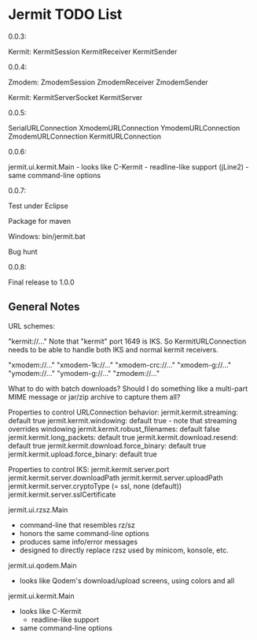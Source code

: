 Jermit TODO List
================

0.0.3:

  Kermit:
    KermitSession
    KermitReceiver
    KermitSender


0.0.4:

  Zmodem:
    ZmodemSession
    ZmodemReceiver
    ZmodemSender

  Kermit:
    KermitServerSocket
    KermitServer


0.0.5:

  SerialURLConnection
    XmodemURLConnection
    YmodemURLConnection
    ZmodemURLConnection
    KermitURLConnection


0.0.6:

  jermit.ui.kermit.Main
    - looks like C-Kermit
      - readline-like support (jLine2)
    - same command-line options


0.0.7:

  Test under Eclipse

  Package for maven

  Windows:
    bin/jermit.bat

  Bug hunt

0.0.8:

  Final release to 1.0.0


General Notes
-------------

URL schemes:

  "kermit://..."
    Note that "kermit" port 1649 is IKS.  So KermitURLConnection needs
    to be able to handle both IKS and normal kermit receivers.

  "xmodem://..."
  "xmodem-1k://..."
  "xmodem-crc://..."
  "xmodem-g://..."
  "ymodem://..."
  "ymodem-g://..."
  "zmodem://..."

  What to do with batch downloads?  Should I do something like a
  multi-part MIME message or jar/zip archive to capture them all?

Properties to control URLConnection behavior:
  jermit.kermit.streaming: default true
  jermit.kermit.windowing: default true - note that streaming
                           overrides windowing
  jermit.kermit.robust_filenames: default false
  jermit.kermit.long_packets: default true
  jermit.kermit.download.resend: default true
  jermit.kermit.download.force_binary: default true
  jermit.kermit.upload.force_binary: default true


Properties to control IKS:
  jermit.kermit.server.port
  jermit.kermit.server.downloadPath
  jermit.kermit.server.uploadPath
  jermit.kermit.server.cryptoType (= ssl, none (default))
  jermit.kermit.server.sslCertificate


jermit.ui.rzsz.Main
  - command-line that resembles rz/sz
  - honors the same command-line options
  - produces same info/error messages
  - designed to directly replace rzsz used by minicom, konsole, etc.


jermit.ui.qodem.Main
  - looks like Qodem's download/upload screens, using colors and all


jermit.ui.kermit.Main
  - looks like C-Kermit
    - readline-like support
  - same command-line options
